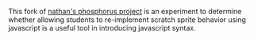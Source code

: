 
This fork of [nathan's phosphorus project](https://github.com/nathan/phosphorus) is an experiment to determine whether allowing students to re-implement scratch sprite behavior using javascript is a useful tool in introducing javascript syntax.